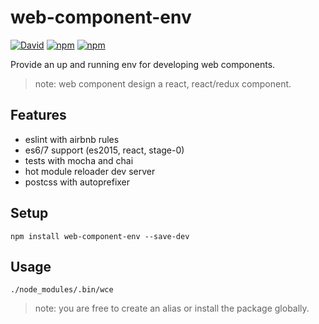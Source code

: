 # web-component-env

[![David](https://img.shields.io/david/nicolas-briemant/web-component-env.svg?style=flat-square)]()
[![npm](https://img.shields.io/npm/dm/web-component-env.svg?style=flat-square)]()
[![npm](https://img.shields.io/npm/l/web-component-env.svg?style=flat-square)]()

Provide an up and running env for developing web components.

> note: web component design a react, react/redux component.

## Features

* eslint with airbnb rules
* es6/7 support (es2015, react, stage-0)
* tests with mocha and chai
* hot module reloader dev server
* postcss with autoprefixer

## Setup

`npm install web-component-env --save-dev`

## Usage

`./node_modules/.bin/wce`

> note: you are free to create an alias or install the package globally.
